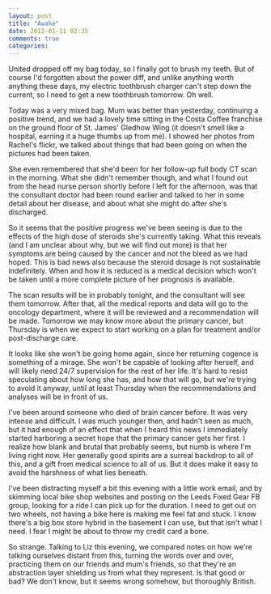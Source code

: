 ```yaml
---
layout: post
title: "Awake"
date: 2012-01-11 02:35
comments: true
categories: 
---
```


United dropped off my bag today, so I finally got to brush my teeth. But of course I'd forgotten about the power diff, and unlike anything worth anything these days, my electric toothbrush charger can't step down the current, so I need to get a new toothbrush tomorrow. Oh well.

Today was a very mixed bag. Mum was better than yesterday, continuing a positive trend, and we had a lovely time sitting in the Costa Coffee franchise on the ground floor of St. James' Gledhow Wing (it doesn't smell like a hospital, earning it a huge thumbs up from me). I showed her photos from Rachel's flickr, we talked about things that had been going on when the pictures had been taken.

She even remembered that she'd been for her follow-up full body CT scan in the morning. What she didn't remember though, and what I found out from the head nurse person shortly before I left for the afternoon, was that the consultant doctor had been round earlier and talked to her in some detail about her disease, and about what she might do after she's discharged.

So it seems that the positive progress we've been seeing is due to the effects of the high dose of steroids she's currently taking. What this reveals (and I am unclear about why, but we will find out more) is that her symptoms are being caused by the cancer and not the bleed as we had hoped. This is bad news also because the steroid dosage is not sustainable indefinitely. When and how it is reduced is a medical decision which won't be taken until a more complete picture of her prognosis is available.

The scan results will be in probably tonight, and the consultant will see them tomorrow. After that, all the medical reports and data will go to the oncology department, where it will be reviewed and a recommendation will be made. Tomorrow we may know more about the primary cancer, but Thursday is when we expect to start working on a plan for treatment and/or post-discharge care.

It looks like she won't be going home again, since her returning cogence is something of a mirage. She won't be capable of looking after herself, and will likely need 24/7 supervision for the rest of her life. It's hard to resist speculating about how long she has, and how that will go, but we're trying to avoid it anyway, until at least Thursday when the recommendations and analyses will be in front of us.

I've been around someone who died of brain cancer before. It was very intense and difficult. I was much younger then, and hadn't seen as much, but it had enough of an effect that when I heard this news I immediately started harboring a secret hope that the primary cancer gets her first. I realize how blank and brutal that probably seems, but numb is where I'm living right now. Her generally good spirits are a surreal backdrop to all of this, and a gift from medical science to all of us. But it does make it easy to avoid the harshness of what lies beneath.

I've been distracting myself a bit this evening with a little work email, and by skimming local bike shop websites and posting on the Leeds Fixed Gear FB group, looking for a ride I can pick up for the duration. I need to get out on two wheels, not having a bike here is making me feel fat and stuck. I know there's a big box store hybrid in the basement I can use, but that isn't what I need. I fear I might be about to throw my credit card a bone.

So strange. Talking to Liz this evening, we compared notes on how we're talking ourselves distant from this, turning the words over and over, practicing them on our friends and mum's friends, so that they're an abstraction layer shielding us from what they represent. Is that good or bad? We don't know, but it seems wrong somehow, but thoroughly British.